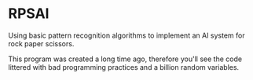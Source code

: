 # RPSAI
Using basic pattern recognition algorithms to implement an AI system for rock paper scissors.

This program was created a long time ago, therefore you'll see the code littered with bad programming practices and a billion random variables.
